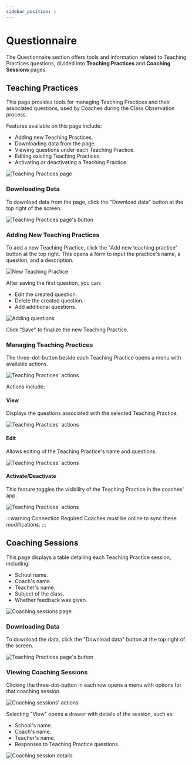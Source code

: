 ```yaml
---
sidebar_position: 1
---
```


# Questionnaire

The Questionnaire section offers tools and information related to Teaching Practices questions, divided into **Teaching Practices** and **Coaching Sessions** pages.

## Teaching Practices

This page provides tools for managing Teaching Practices and their associated questions, used by Coaches during the Class Observation process.

Features available on this page include:

- Adding new Teaching Practices.
- Downloading data from the page.
- Viewing questions under each Teaching Practice.
- Editing existing Teaching Practices.
- Activating or deactivating a Teaching Practice.

![Teaching Practices page](/img/admin_getting_started/teaching-practices-page.png)

### Downloading Data

To download data from the page, click the "Download data" button at the top right of the screen.

![Teaching Practices page's button](/img/admin_getting_started/teaching-practices-buttons.png)

### Adding New Teaching Practices

To add a new Teaching Practice, click the "Add new teaching practice" button at the top right. This opens a form to input the practice's name, a question, and a description.

![New Teaching Practice](/img/admin_getting_started/teaching-practices-new-tp.png)

After saving the first question, you can:

- Edit the created question.
- Delete the created question.
- Add additional questions.

![Adding questions](/img/admin_getting_started/teaching-practices-add-question.png)

Click "Save" to finalize the new Teaching Practice.

### Managing Teaching Practices

The three-dot-button beside each Teaching Practice opens a menu with available actions.

![Teaching Practices' actions](/img/admin_getting_started/teaching-practices-actions.png)

Actions include:

#### View

Displays the questions associated with the selected Teaching Practice.

![Teaching Practices' actions](/img/admin_getting_started/teaching-practices-view.png)

#### Edit

Allows editing of the Teaching Practice's name and questions.

![Teaching Practices' actions](/img/admin_getting_started/teaching-practices-edit.png)

#### Activate/Deactivate

This feature toggles the visibility of the Teaching Practice in the coaches' app.

![Teaching Practices' actions](/img/admin_getting_started/teaching-practices-inactive.png)

:::warning Connection Required
Coaches must be online to sync these modifications.
:::

## Coaching Sessions

This page displays a table detailing each Teaching Practice session, including:

- School name.
- Coach's name.
- Teacher's name.
- Subject of the class.
- Whether feedback was given.

![Coaching sessions page](/img/admin_getting_started/coaching-sessions-page.png)

### Downloading Data

To download the data, click the "Download data" button at the top right of the screen.

![Teaching Practices page's button](/img/admin_getting_started/coaching-sessions-button.png)

### Viewing Coaching Sessions

Clicking the three-dot-button in each row opens a menu with options for that coaching session.

![Coaching sessions' actions](/img/admin_getting_started/coaching-sessions-actions.png)

Selecting "View" opens a drawer with details of the session, such as:

- School's name.
- Coach's name.
- Teacher's name.
- Responses to Teaching Practice questions.

![Coaching session details](/img/admin_getting_started/coaching-sessions-details.png)

